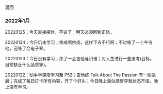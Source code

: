 [返回](./)

### 2022年1月

20220125：今天直接摆烂，不说了；明天必须回到正轨。

20220124：今日仍未学习；宗成啊宗成，这样下去不行啊；不过练了一上午吉他，还练了会电子琴。

20220123：今日没有学习；练了一会吉他与识谱；对人生进行一些思考(目标，目前缺乏什么品质等)。

20220122：动手学深度学习至 P52；吉他练 Talk About The Passion 有一些进展；完成了每日打卡所有内容，开了个好头；今日晚上貌似感冒导致状态不佳，晚上没有学习。




